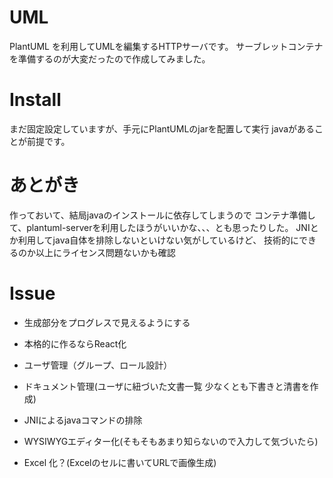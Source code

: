 # UML

PlantUML を利用してUMLを編集するHTTPサーバです。
サーブレットコンテナを準備するのが大変だったので作成してみました。

# Install

まだ固定設定していますが、手元にPlantUMLのjarを配置して実行
javaがあることが前提です。

# あとがき

作っておいて、結局javaのインストールに依存してしまうので
コンテナ準備して、plantuml-serverを利用したほうがいいかな、、、とも思ったりした。
JNIとか利用してjava自体を排除しないといけない気がしているけど、
技術的にできるのか以上にライセンス問題ないかも確認

# Issue

- 生成部分をプログレスで見えるようにする

- 本格的に作るならReact化
- ユーザ管理（グループ、ロール設計）
- ドキュメント管理(ユーザに紐づいた文書一覧 少なくとも下書きと清書を作成)
- JNIによるjavaコマンドの排除
- WYSIWYGエディター化(そもそもあまり知らないので入力して気づいたら)
- Excel 化？(Excelのセルに書いてURLで画像生成)
